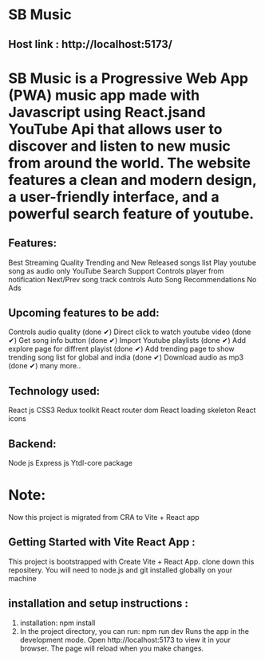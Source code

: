 # SB Music
 ## Host link : http://localhost:5173/

# SB Music is a Progressive Web App (PWA) music app made with Javascript using React.jsand YouTube Api that allows user to discover and listen to new music from around the world. The website features a clean and modern design, a user-friendly interface, and a powerful search feature of youtube.
## Features:
  Best Streaming Quality
   Trending and New Released songs list
  Play youtube song as audio only
  YouTube Search Support
  Controls player from notification
  Next/Prev song track controls
 Auto Song Recommendations
  No Ads

  ## Upcoming features to be add:
Controls audio quality (done ✔)
Direct click to watch youtube video (done ✔)
Get song info button (done ✔)
Import Youtube playlists (done ✔)
Add explore page for diffrent playist (done ✔)
Add trending page to show trending song list for global and india (done ✔)
Download audio as mp3 (done ✔)
many more..

## Technology used:
React js
CSS3
Redux toolkit
React router dom
React loading skeleton
React icons

## Backend:
Node js
Express js
Ytdl-core package
# Note:
Now this project is migrated from CRA to Vite + React app
## Getting Started with Vite React App :
This project is bootstrapped with Create Vite + React App.
clone down this repositery. You will need to node.js and git installed globally on your machine
## installation and setup instructions :
1. installation: npm install
2. In the project directory, you can run: npm run dev
Runs the app in the development mode.
Open http://localhost:5173 to view it in your browser. The page will reload when you make changes.
